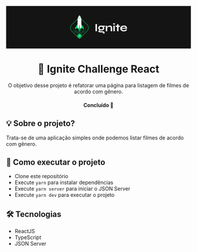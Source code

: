 <img src="./.github/ignite.png" align="center" />

</br>

<h1 align="center">🚀 Ignite Challenge React</h1>
<p align="center">O objetivo desse projeto é refatorar uma página para listagem de filmes de acordo com gênero.</p>

<h4 align="center">
	Concluído 🚀
</h4>

## 💡 Sobre o projeto?

Trata-se de uma aplicação simples onde podemos listar filmes de acordo com gênero.

## 🚀 Como executar o projeto

- Clone este repositório
- Execute `yarn` para instalar dependências
- Execute `yarn server` para iniciar o JSON Server
- Execute `yarn dev` para executar o projeto

## 🛠 Tecnologias

- ReactJS
- TypeScript
- JSON Server
